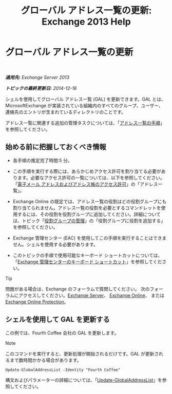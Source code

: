 ﻿---
title: 'グローバル アドレス一覧の更新: Exchange 2013 Help'
TOCTitle: グローバル アドレス一覧の更新
ms:assetid: 236e8530-62dd-4c43-8a5d-8465623252e6
ms:mtpsurl: https://technet.microsoft.com/ja-jp/library/Bb266966(v=EXCHG.150)
ms:contentKeyID: 49895292
ms.date: 05/23/2018
mtps_version: v=EXCHG.150
ms.translationtype: MT
---

# グローバル アドレス一覧の更新

 

_**適用先:** Exchange Server 2013_

_**トピックの最終更新日:** 2014-12-16_

シェルを使用してグローバル アドレス一覧 (GAL) を更新できます。GAL とは、MicrosoftExchange が実装されている組織内のすべてのグループ、ユーザー、連絡先のエントリが含まれているディレクトリのことです。

アドレス一覧に関連する追加の管理タスクについては、「[アドレス一覧の手順](address-list-procedures-exchange-2013-help.md)」を参照してください。

## 始める前に把握しておくべき情報

  - 各手順の推定完了時間:5 分。

  - この手順を実行する際には、あらかじめアクセス許可を割り当てる必要があります。必要なアクセス許可の一覧については、以下を参照してください。「[電子メール アドレスおよびアドレス帳のアクセス許可](email-address-and-address-book-permissions-exchange-2013-help.md)」の「アドレス一覧」。

  - Exchange Online の既定では、アドレス一覧の役割はどの役割グループにも割り当てられません。アドレス一覧の役割を必要とするコマンドレットを使用するには、その役割を役割グループに追加してください。詳細については、トピック「[役割グループの管理](manage-role-groups-exchange-2013-help.md)」の「役割グループに役割を追加する」を参照してください。

  - Exchange 管理センター (EAC) を使用してこの手順を実行することはできません。シェルを使用する必要があります。

  - このトピックの手順で使用可能なキーボード ショートカットについては、「[Exchange 管理センターのキーボード ショートカット](keyboard-shortcuts-in-the-exchange-admin-center-exchange-online-protection-help.md)」を参照してください。


> [!TIP]
> 問題がある場合は、Exchange のフォーラムで質問してください。 次のフォーラムにアクセスしてください。<A href="https://go.microsoft.com/fwlink/p/?linkid=60612">Exchange Server</A>、 <A href="https://go.microsoft.com/fwlink/p/?linkid=267542">Exchange Online</A>、 または <A href="https://go.microsoft.com/fwlink/p/?linkid=285351">Exchange Online Protection</A>。



## シェルを使用して GAL を更新する

この例では、Fourth Coffee 会社の GAL を更新します。


> [!NOTE]
> このコマンドを実行すると、更新処理が開始されるだけです。GAL が更新されるまで数時間かかる場合があります。



    Update-GlobalAddressList -Identity "Fourth Coffee"

構文およびパラメーターの詳細については、「[Update-GlobalAddressList](https://technet.microsoft.com/ja-jp/library/aa998806\(v=exchg.150\))」を参照してください。

